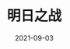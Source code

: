 ---
title: '明日之战'
date: '2021-09-03'
price: '43.9'
theaters: ['华联影院·万柳店']
seat: ['6-5']
remark: ['数字']
---